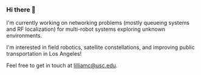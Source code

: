 ### Hi there 👋

I'm currently working on networking problems (mostly queueing systems and RF localization) for multi-robot systems exploring unknown environments.

I'm interested in field robotics, satellite constellations, and improving public transportation in Los Angeles!

Feel free to get in touch at lilliamc@usc.edu.

<!--
**lillyclark/lillyclark** is a ✨ _special_ ✨ repository because its `README.md` (this file) appears on your GitHub profile.

Here are some ideas to get you started:

- 🔭 I’m currently working on ...
- 🌱 I’m currently learning ...
- 👯 I’m looking to collaborate on ...
- 🤔 I’m looking for help with ...
- 💬 Ask me about ...
- 📫 How to reach me: ...
- 😄 Pronouns: ...
- ⚡ Fun fact: ...
-->
